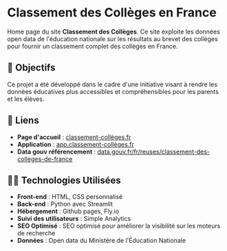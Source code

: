 # Classement des Collèges en France

Home page du site **Classement des Collèges**. Ce site exploite les données open data de l'éducation nationale sur les résultats au brevet des collèges pour fournir un classement complet des collèges en France. 

## 🎯 Objectifs
Ce projet a été développé dans le cadre d'une initiative visant à rendre les données éducatives plus accessibles et compréhensibles pour les parents et les élèves.

## 🔗 Liens

- **Page d'accueil** : [classement-collèges.fr](https://classement-colleges.fr)
- **Application** : [app.classement-collèges.fr](https://app.classement-colleges.fr)
- **Data gouv référencement** : [data.gouv.fr/fr/reuses/classement-des-colleges-de-france](https://www.data.gouv.fr/fr/reuses/classement-des-colleges-de-france/)


## 👩‍💻 Technologies Utilisées

- **Front-end** : HTML, CSS personnalisé
- **Back-end** : Python avec Streamlit
- **Hébergement** : Github pages, Fly.io
- **Suivi des utilisateurs** : Simple Analytics
- **SEO Optimisé** : SEO optimisé pour améliorer la visibilité sur les moteurs de recherche
- **Données** : Open data du Ministère de l'Éducation Nationale

